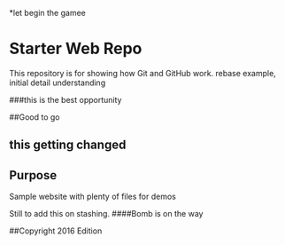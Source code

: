 *let begin the gamee

# Starter Web Repo

This repository is for showing how Git and GitHub work. rebase example, initial detail understanding 

###this is the best opportunity 

##Good to go

## this getting changed

## Purpose

Sample website with plenty of files for demos


Still to add this on stashing.
####Bomb is on the way

##Copyright 2016 Edition
